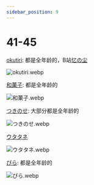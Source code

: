 ```yaml
---
sidebar_position: 9
---
```


# 41-45

[okutiri](https://www.pixiv.net/users/15185054/illustrations): 都是全年龄的，B站[忆の尘](https://space.bilibili.com/27512611/dynamic)

![okutiri.webp](https://p.inari.site/usr/1818/68e6335509190.webp)

[和菓子](https://x.com/wagashi928/media): 都是全年龄的

![和菓子.webp](https://p.inari.site/usr/1818/68e53bcc433ca.webp)

[つきのせ](https://www.pixiv.net/users/16680909/illustrations): 大部分都是全年龄的

![つきのせ.webp](https://p.inari.site/usr/1818/68e53bc9147a6.webp)

[ウタタネ](https://www.pixiv.net/users/12713181/illustrations)

![ウタタネ.webp](https://p.inari.site/usr/1818/68ddf414690a9.webp)

[ぴら](https://www.pixiv.net/users/597447/illustrations): 都是全年龄的

![ぴら.webp](https://p.inari.site/usr/1818/68ddf414d74b9.webp)